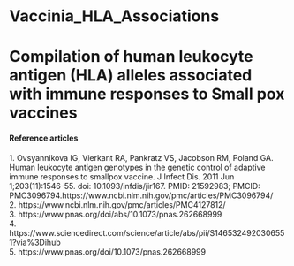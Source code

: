 # Vaccinia_HLA_Associations

<h1> Compilation of human leukocyte antigen (HLA) alleles associated with immune responses to Small pox vaccines </h1>



<h4> Reference articles </h4> 
1. Ovsyannikova IG, Vierkant RA, Pankratz VS, Jacobson RM, Poland GA. Human leukocyte antigen genotypes in the genetic control of adaptive immune responses to smallpox vaccine. J Infect Dis. 2011 Jun 1;203(11):1546-55. doi: 10.1093/infdis/jir167. PMID: 21592983; PMCID: PMC3096794.https://www.ncbi.nlm.nih.gov/pmc/articles/PMC3096794/ <br/>
2. https://www.ncbi.nlm.nih.gov/pmc/articles/PMC4127812/ <br/>
3. https://www.pnas.org/doi/abs/10.1073/pnas.262668999 <br/>
4. https://www.sciencedirect.com/science/article/abs/pii/S1465324920306551?via%3Dihub <br/>
5. https://www.pnas.org/doi/10.1073/pnas.262668999
